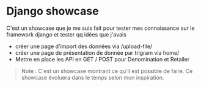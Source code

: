 # Django showcase 

C'est un showcase que je me suis fait pour tester mes connaissance sur le framework django et tester qq idées que j'avais

- créer une page d'import des données via /upload-file/ 
- créer une page de présentation de donnée par trigram via home/
- Mettre en place les API en GET / POST pour Denomination et Retailer


> Note : C'est un showcase montrant ce qu'il est possible de faire. Ce showcase évoluera dans le temps selon mon inspiration.